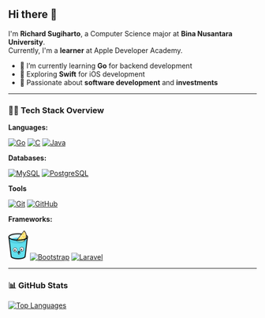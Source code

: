 ## Hi there 👋

I'm **Richard Sugiharto**, a Computer Science major at **Bina Nusantara University**.  
Currently, I'm a **learner** at Apple Developer Academy.

- 🔭 I’m currently learning **Go** for backend development  
- 👀 Exploring **Swift** for iOS development  
- 🌱 Passionate about **software development** and **investments**

---

### 🧑‍💻 Tech Stack Overview

**Languages:**  
<p align="left">
  <a href="https://go.dev/" target="_blank"><img src="https://go.dev/images/go-logo-white.svg" alt="Go" width="40" height="40"/></a>
  <a href="https://www.learn-c.org/" target="_blank"><img src="https://www.learn-c.org/static/img/favicons/learn-c.org.ico" alt="C" width="40" height="40"/></a>
  <a href="https://www.java.com/en/" target="_blank"><img src="https://cdn-icons-png.flaticon.com/512/226/226777.png" alt="Java" width="40" height="40"/></a>
</p>

**Databases:**  
<p align="left">
  <a href="https://www.mysql.com/" target="_blank"><img src="https://upload.wikimedia.org/wikipedia/id/a/a9/MySQL.png" alt="MySQL" width="45" height="40"/></a>
  <a href="https://www.postgresql.org/" target="_blank"><img src="https://www.postgresql.org/media/img/about/press/elephant.png" alt="PostgreSQL" width="40" height="40"/></a>
</p>

**Tools**  
<p align="left">
  <a href="https://git-scm.com/" target="_blank"><img src="https://git-scm.com/images/logo@2x.png" alt="Git" width="50" height="40"/></a>
  <a href="https://github.com/" target="_blank"><img src="https://play-lh.googleusercontent.com/PCpXdqvUWfCW1mXhH1Y_98yBpgsWxuTSTofy3NGMo9yBTATDyzVkqU580bfSln50bFU=w240-h480-rw" alt="GitHub" width="40" height="40"/></a>
</p>

**Frameworks:**  
<p align="left">
  <a href="https://pkg.go.dev/github.com/gin-gonic/gin" target="_blank"><img src="https://raw.githubusercontent.com/gin-gonic/logo/master/color.png" alt="Gin" width="40" height="60"/></a>
  <a href="https://getbootstrap.com/" target="_blank"><img src="https://getbootstrap.com/docs/5.3/assets/brand/bootstrap-logo-shadow.png" alt="Bootstrap" width="40" height="60"/></a>
  <a href="https://laravel.com/" target="_blank"><img src="https://laravel.com/img/logomark.min.svg" alt="Laravel" width="40" height="60"/></a>
</p>

---

### 📊 GitHub Stats

<a href="https://github.com/richsvk" align="left">
  <img src="https://github-readme-stats.vercel.app/api/top-langs/?username=richsvk&langs_count=10&title_color=22c55e&text_color=ffffff&icon_color=0891b2&bg_color=1c1917&hide_border=true&locale=en&custom_title=Top%20Languages" alt="Top Languages"/>
</a>
